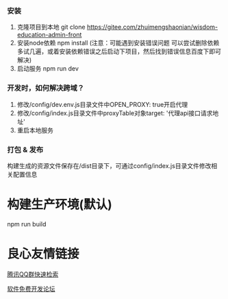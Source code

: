 ### 安装


1. 克隆项目到本地 git clone https://gitee.com/zhuimengshaonian/wisdom-education-admin-front
2. 安装node依赖 npm install (注意：可能遇到安装错误问题 可以尝试删除依赖多试几遍，或着安装依赖错误之后启动下项目，然后找到错误信息百度下即可解决)
3. 启动服务 npm run dev

### 开发时，如何解决跨域？

1. 修改/config/dev.env.js目录文件中OPEN_PROXY: true开启代理
2. 修改/config/index.js目录文件中proxyTable对象target: '代理api接口请求地址'
3. 重启本地服务

### 打包 & 发布

构建生成的资源文件保存在/dist目录下，可通过config/index.js目录文件修改相关配置信息

# 构建生产环境(默认)
npm run build




 # 良心友情链接

[腾讯QQ群快速检索](http://u.720life.cn/s/8cf73f7c)

[软件免费开发论坛](http://u.720life.cn/s/bbb01dc0)